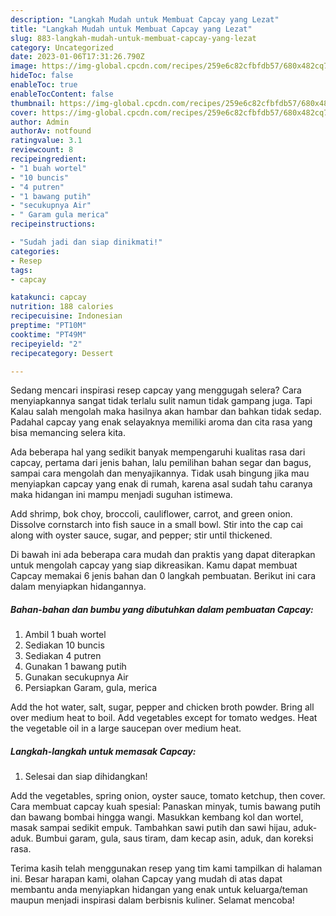 ```yaml
---
description: "Langkah Mudah untuk Membuat Capcay yang Lezat"
title: "Langkah Mudah untuk Membuat Capcay yang Lezat"
slug: 883-langkah-mudah-untuk-membuat-capcay-yang-lezat
category: Uncategorized
date: 2023-01-06T17:31:26.790Z
image: https://img-global.cpcdn.com/recipes/259e6c82cfbfdb57/680x482cq70/capcay-foto-resep-utama.jpg
hideToc: false
enableToc: true
enableTocContent: false
thumbnail: https://img-global.cpcdn.com/recipes/259e6c82cfbfdb57/680x482cq70/capcay-foto-resep-utama.jpg
cover: https://img-global.cpcdn.com/recipes/259e6c82cfbfdb57/680x482cq70/capcay-foto-resep-utama.jpg
author: Admin
authorAv: notfound
ratingvalue: 3.1
reviewcount: 8
recipeingredient:
- "1 buah wortel"
- "10 buncis"
- "4 putren"
- "1 bawang putih"
- "secukupnya Air"
- " Garam gula merica"
recipeinstructions:

- "Sudah jadi dan siap dinikmati!"
categories:
- Resep
tags:
- capcay

katakunci: capcay 
nutrition: 188 calories
recipecuisine: Indonesian
preptime: "PT10M"
cooktime: "PT49M"
recipeyield: "2"
recipecategory: Dessert

---
```



Sedang mencari inspirasi resep capcay yang menggugah selera? Cara menyiapkannya sangat tidak terlalu sulit namun tidak gampang juga. Tapi Kalau salah mengolah maka hasilnya akan hambar dan bahkan tidak sedap. Padahal capcay yang enak selayaknya memiliki aroma dan cita rasa yang bisa memancing selera kita.


Ada beberapa hal yang sedikit banyak mempengaruhi kualitas rasa dari capcay, pertama dari jenis bahan, lalu pemilihan bahan segar dan bagus, sampai cara mengolah dan menyajikannya. Tidak usah bingung jika mau menyiapkan capcay yang enak di rumah, karena asal sudah tahu caranya maka hidangan ini mampu menjadi suguhan istimewa.

Add shrimp, bok choy, broccoli, cauliflower, carrot, and green onion. Dissolve cornstarch into fish sauce in a small bowl. Stir into the cap cai along with oyster sauce, sugar, and pepper; stir until thickened.


Di bawah ini ada beberapa cara mudah dan praktis yang dapat diterapkan untuk mengolah capcay yang siap dikreasikan. Kamu dapat membuat Capcay memakai 6 jenis bahan dan 0 langkah pembuatan. Berikut ini cara dalam menyiapkan hidangannya.

<!--inarticleads1-->

##### Bahan-bahan dan bumbu yang dibutuhkan dalam pembuatan Capcay:

1. Ambil 1 buah wortel
1. Sediakan 10 buncis
1. Sediakan 4 putren
1. Gunakan 1 bawang putih
1. Gunakan secukupnya Air
1. Persiapkan  Garam, gula, merica


Add the hot water, salt, sugar, pepper and chicken broth powder. Bring all over medium heat to boil. Add vegetables except for tomato wedges. Heat the vegetable oil in a large saucepan over medium heat. 

<!--inarticleads2-->

##### Langkah-langkah untuk memasak Capcay:


1. Selesai dan siap dihidangkan!

Add the vegetables, spring onion, oyster sauce, tomato ketchup, then cover. Cara membuat capcay kuah spesial: Panaskan minyak, tumis bawang putih dan bawang bombai hingga wangi. Masukkan kembang kol dan wortel, masak sampai sedikit empuk. Tambahkan sawi putih dan sawi hijau, aduk-aduk. Bumbui garam, gula, saus tiram, dam kecap asin, aduk, dan koreksi rasa. 

Terima kasih telah menggunakan resep yang tim kami tampilkan di halaman ini. Besar harapan kami, olahan Capcay yang mudah di atas dapat membantu anda menyiapkan hidangan yang enak untuk keluarga/teman maupun menjadi inspirasi dalam berbisnis kuliner. Selamat mencoba!
